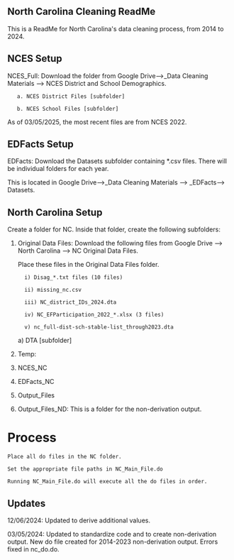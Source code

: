 ## North Carolina Cleaning ReadMe
This is a ReadMe for North Carolina's data cleaning process, from 2014 to 2024.

## NCES Setup

NCES_Full: Download the folder from Google Drive-->_Data Cleaning Materials --> NCES District and School Demographics.
    
       a. NCES District Files [subfolder] 

       b. NCES School Files [subfolder]

As of 03/05/2025, the most recent files are from NCES 2022. 

## EDFacts Setup
EDFacts: Download the Datasets subfolder containing *.csv files. There will be individual folders for each year. 

This is located in Google Drive-->_Data Cleaning Materials --> _EDFacts--> Datasets.

## North Carolina Setup
Create a folder for NC. Inside that folder, create the following subfolders:

1. Original Data Files: Download the following files from Google Drive --> North Carolina --> NC Original Data Files.

   Place these files in the Original Data Files folder. 

         i) Disag_*.txt files (10 files)
   
         ii) missing_nc.csv
   
         iii) NC_district_IDs_2024.dta
   
         iv) NC_EFParticipation_2022_*.xlsx (3 files)
   
         v) nc_full-dist-sch-stable-list_through2023.dta
   
   a) DTA [subfolder]
             
2. Temp:  
         
3. NCES_NC 
      
4. EDFacts_NC 
      
5. Output_Files
      
6. Output_Files_ND: This is a folder for the non-derivation output.

# Process
    Place all do files in the NC folder.
        
    Set the appropriate file paths in NC_Main_File.do
        
    Running NC_Main_File.do will execute all the do files in order.
    
## Updates
12/06/2024: Updated to derive additional values.

03/05/2024: Updated to standardize code and to create non-derivation output. New do file created for 2014-2023 non-derivation output. Errors fixed in nc_do.do.
